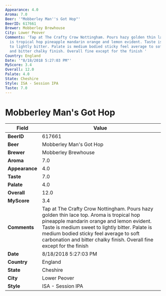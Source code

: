 ```yaml
---
Appearance: 4.0
Aroma: 7.0
Beer: '"Mobberley Man''s Got Hop"'
BeerID: 617661
Brewer: Mobberley Brewhouse
City: Lower Peover
Comments: 'Tap at The Crafty Crow Nottingham. Pours hazy golden thin lace top. Aroma
  is tropical hop pineapple mandarin orange and lemon evident. Taste is medium sweet
  to lightly bitter. Palate is medium bodied sticky feel average to soft carbonation
  and bitter chalky finish. Overall fine except for the finish '
Country: England
Date: '"8/18/2018 5:27:03 PM"'
MyScore: 3.4
Overall: 12.0
Palate: 4.0
State: Cheshire
Style: ISA - Session IPA
Taste: 7.0
---
```


# Mobberley Man's Got Hop

| Field         | Value |
|---------------|-------|
| **BeerID** | 617661 |
| **Beer** | Mobberley Man's Got Hop |
| **Brewer** | Mobberley Brewhouse |
| **Aroma** | 7.0 |
| **Appearance** | 4.0 |
| **Taste** | 7.0 |
| **Palate** | 4.0 |
| **Overall** | 12.0 |
| **MyScore** | 3.4 |
| **Comments** | Tap at The Crafty Crow Nottingham. Pours hazy golden thin lace top. Aroma is tropical hop pineapple mandarin orange and lemon evident. Taste is medium sweet to lightly bitter. Palate is medium bodied sticky feel average to soft carbonation and bitter chalky finish. Overall fine except for the finish  |
| **Date** | 8/18/2018 5:27:03 PM |
| **Country** | England |
| **State** | Cheshire |
| **City** | Lower Peover |
| **Style** | ISA - Session IPA |
